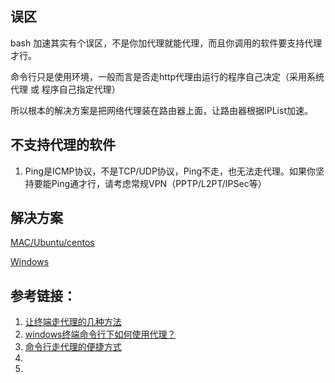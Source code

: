 
## 误区

bash 加速其实有个误区，不是你加代理就能代理，而且你调用的软件要支持代理才行。

命令行只是使用环境，一般而言是否走http代理由运行的程序自己决定（采用系统代理 或 程序自己指定代理）

所以根本的解决方案是把网络代理装在路由器上面，让路由器根据IPList加速。

## 不支持代理的软件

1. Ping是ICMP协议，不是TCP/UDP协议，Ping不走，也无法走代理。如果你坚持要能Ping通才行，请考虑常规VPN（PPTP/L2PT/IPSec等）

## 解决方案

[MAC/Ubuntu/centos](unix.md)

[Windows](win.md)

## 参考链接：
1. [让终端走代理的几种方法](https://blog.fazero.me/2015/09/15/%E8%AE%A9%E7%BB%88%E7%AB%AF%E8%B5%B0%E4%BB%A3%E7%90%86%E7%9A%84%E5%87%A0%E7%A7%8D%E6%96%B9%E6%B3%95/)
1. [windows终端命令行下如何使用代理？](https://github.com/shadowsocks/shadowsocks-windows/issues/1489)
1. [命令行走代理的便捷方式](https://juejin.im/post/5e127308e51d4541360ac518)
1. []()
1. []()